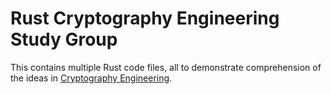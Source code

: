 # Rust Cryptography Engineering Study Group

This contains multiple Rust code files, all to demonstrate comprehension of the ideas in [Cryptography Engineering](https://www.schneier.com/books/cryptography-engineering).

